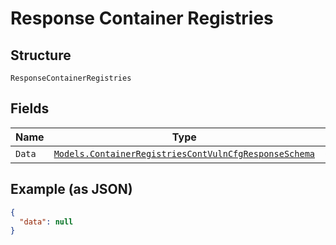 
# Response Container Registries

## Structure

`ResponseContainerRegistries`

## Fields

| Name | Type | Tags | Description |
|  --- | --- | --- | --- |
| `Data` | [`Models.ContainerRegistriesContVulnCfgResponseSchema`](../../doc/models/container-registries-cont-vuln-cfg-response-schema.md) | Optional | - |

## Example (as JSON)

```json
{
  "data": null
}
```

